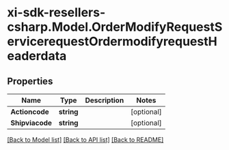 # xi-sdk-resellers-csharp.Model.OrderModifyRequestServicerequestOrdermodifyrequestHeaderdata

## Properties

Name | Type | Description | Notes
------------ | ------------- | ------------- | -------------
**Actioncode** | **string** |  | [optional] 
**Shipviacode** | **string** |  | [optional] 

[[Back to Model list]](../README.md#documentation-for-models) [[Back to API list]](../README.md#documentation-for-api-endpoints) [[Back to README]](../README.md)

